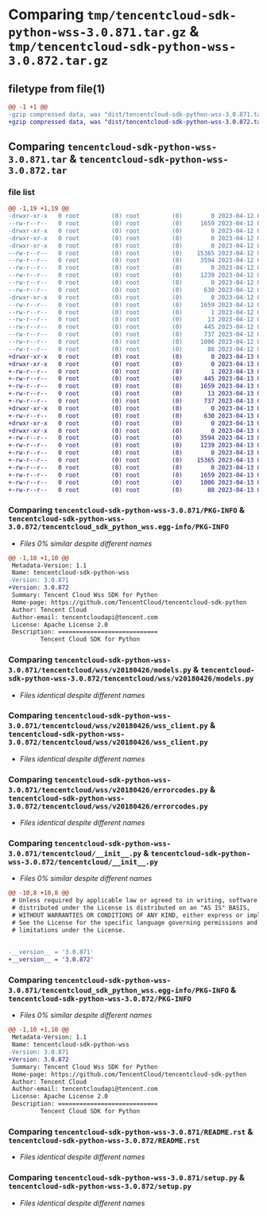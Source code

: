 # Comparing `tmp/tencentcloud-sdk-python-wss-3.0.871.tar.gz` & `tmp/tencentcloud-sdk-python-wss-3.0.872.tar.gz`

## filetype from file(1)

```diff
@@ -1 +1 @@
-gzip compressed data, was "dist/tencentcloud-sdk-python-wss-3.0.871.tar", last modified: Wed Apr 12 00:47:49 2023, max compression
+gzip compressed data, was "dist/tencentcloud-sdk-python-wss-3.0.872.tar", last modified: Thu Apr 13 01:09:24 2023, max compression
```

## Comparing `tencentcloud-sdk-python-wss-3.0.871.tar` & `tencentcloud-sdk-python-wss-3.0.872.tar`

### file list

```diff
@@ -1,19 +1,19 @@
-drwxr-xr-x   0 root         (0) root         (0)        0 2023-04-12 00:47:49.000000 tencentcloud-sdk-python-wss-3.0.871/
--rw-r--r--   0 root         (0) root         (0)     1659 2023-04-12 00:47:49.000000 tencentcloud-sdk-python-wss-3.0.871/PKG-INFO
-drwxr-xr-x   0 root         (0) root         (0)        0 2023-04-12 00:47:49.000000 tencentcloud-sdk-python-wss-3.0.871/tencentcloud/
-drwxr-xr-x   0 root         (0) root         (0)        0 2023-04-12 00:47:49.000000 tencentcloud-sdk-python-wss-3.0.871/tencentcloud/wss/
-drwxr-xr-x   0 root         (0) root         (0)        0 2023-04-12 00:47:49.000000 tencentcloud-sdk-python-wss-3.0.871/tencentcloud/wss/v20180426/
--rw-r--r--   0 root         (0) root         (0)    15365 2023-04-12 00:47:49.000000 tencentcloud-sdk-python-wss-3.0.871/tencentcloud/wss/v20180426/models.py
--rw-r--r--   0 root         (0) root         (0)     3594 2023-04-12 00:47:49.000000 tencentcloud-sdk-python-wss-3.0.871/tencentcloud/wss/v20180426/wss_client.py
--rw-r--r--   0 root         (0) root         (0)        0 2023-04-12 00:47:49.000000 tencentcloud-sdk-python-wss-3.0.871/tencentcloud/wss/v20180426/__init__.py
--rw-r--r--   0 root         (0) root         (0)     1239 2023-04-12 00:47:49.000000 tencentcloud-sdk-python-wss-3.0.871/tencentcloud/wss/v20180426/errorcodes.py
--rw-r--r--   0 root         (0) root         (0)        0 2023-04-12 00:47:49.000000 tencentcloud-sdk-python-wss-3.0.871/tencentcloud/wss/__init__.py
--rw-r--r--   0 root         (0) root         (0)      630 2023-04-12 00:47:49.000000 tencentcloud-sdk-python-wss-3.0.871/tencentcloud/__init__.py
-drwxr-xr-x   0 root         (0) root         (0)        0 2023-04-12 00:47:49.000000 tencentcloud-sdk-python-wss-3.0.871/tencentcloud_sdk_python_wss.egg-info/
--rw-r--r--   0 root         (0) root         (0)     1659 2023-04-12 00:47:49.000000 tencentcloud-sdk-python-wss-3.0.871/tencentcloud_sdk_python_wss.egg-info/PKG-INFO
--rw-r--r--   0 root         (0) root         (0)        1 2023-04-12 00:47:49.000000 tencentcloud-sdk-python-wss-3.0.871/tencentcloud_sdk_python_wss.egg-info/dependency_links.txt
--rw-r--r--   0 root         (0) root         (0)       13 2023-04-12 00:47:49.000000 tencentcloud-sdk-python-wss-3.0.871/tencentcloud_sdk_python_wss.egg-info/top_level.txt
--rw-r--r--   0 root         (0) root         (0)      445 2023-04-12 00:47:49.000000 tencentcloud-sdk-python-wss-3.0.871/tencentcloud_sdk_python_wss.egg-info/SOURCES.txt
--rw-r--r--   0 root         (0) root         (0)      737 2023-04-12 00:47:49.000000 tencentcloud-sdk-python-wss-3.0.871/README.rst
--rw-r--r--   0 root         (0) root         (0)     1006 2023-04-12 00:47:49.000000 tencentcloud-sdk-python-wss-3.0.871/setup.py
--rw-r--r--   0 root         (0) root         (0)       88 2023-04-12 00:47:49.000000 tencentcloud-sdk-python-wss-3.0.871/setup.cfg
+drwxr-xr-x   0 root         (0) root         (0)        0 2023-04-13 01:09:24.000000 tencentcloud-sdk-python-wss-3.0.872/
+drwxr-xr-x   0 root         (0) root         (0)        0 2023-04-13 01:09:24.000000 tencentcloud-sdk-python-wss-3.0.872/tencentcloud_sdk_python_wss.egg-info/
+-rw-r--r--   0 root         (0) root         (0)        1 2023-04-13 01:09:24.000000 tencentcloud-sdk-python-wss-3.0.872/tencentcloud_sdk_python_wss.egg-info/dependency_links.txt
+-rw-r--r--   0 root         (0) root         (0)      445 2023-04-13 01:09:24.000000 tencentcloud-sdk-python-wss-3.0.872/tencentcloud_sdk_python_wss.egg-info/SOURCES.txt
+-rw-r--r--   0 root         (0) root         (0)     1659 2023-04-13 01:09:24.000000 tencentcloud-sdk-python-wss-3.0.872/tencentcloud_sdk_python_wss.egg-info/PKG-INFO
+-rw-r--r--   0 root         (0) root         (0)       13 2023-04-13 01:09:24.000000 tencentcloud-sdk-python-wss-3.0.872/tencentcloud_sdk_python_wss.egg-info/top_level.txt
+-rw-r--r--   0 root         (0) root         (0)      737 2023-04-13 01:09:24.000000 tencentcloud-sdk-python-wss-3.0.872/README.rst
+drwxr-xr-x   0 root         (0) root         (0)        0 2023-04-13 01:09:24.000000 tencentcloud-sdk-python-wss-3.0.872/tencentcloud/
+-rw-r--r--   0 root         (0) root         (0)      630 2023-04-13 01:09:24.000000 tencentcloud-sdk-python-wss-3.0.872/tencentcloud/__init__.py
+drwxr-xr-x   0 root         (0) root         (0)        0 2023-04-13 01:09:24.000000 tencentcloud-sdk-python-wss-3.0.872/tencentcloud/wss/
+drwxr-xr-x   0 root         (0) root         (0)        0 2023-04-13 01:09:24.000000 tencentcloud-sdk-python-wss-3.0.872/tencentcloud/wss/v20180426/
+-rw-r--r--   0 root         (0) root         (0)     3594 2023-04-13 01:09:24.000000 tencentcloud-sdk-python-wss-3.0.872/tencentcloud/wss/v20180426/wss_client.py
+-rw-r--r--   0 root         (0) root         (0)     1239 2023-04-13 01:09:24.000000 tencentcloud-sdk-python-wss-3.0.872/tencentcloud/wss/v20180426/errorcodes.py
+-rw-r--r--   0 root         (0) root         (0)        0 2023-04-13 01:09:24.000000 tencentcloud-sdk-python-wss-3.0.872/tencentcloud/wss/v20180426/__init__.py
+-rw-r--r--   0 root         (0) root         (0)    15365 2023-04-13 01:09:24.000000 tencentcloud-sdk-python-wss-3.0.872/tencentcloud/wss/v20180426/models.py
+-rw-r--r--   0 root         (0) root         (0)        0 2023-04-13 01:09:24.000000 tencentcloud-sdk-python-wss-3.0.872/tencentcloud/wss/__init__.py
+-rw-r--r--   0 root         (0) root         (0)     1659 2023-04-13 01:09:24.000000 tencentcloud-sdk-python-wss-3.0.872/PKG-INFO
+-rw-r--r--   0 root         (0) root         (0)     1006 2023-04-13 01:09:24.000000 tencentcloud-sdk-python-wss-3.0.872/setup.py
+-rw-r--r--   0 root         (0) root         (0)       88 2023-04-13 01:09:24.000000 tencentcloud-sdk-python-wss-3.0.872/setup.cfg
```

### Comparing `tencentcloud-sdk-python-wss-3.0.871/PKG-INFO` & `tencentcloud-sdk-python-wss-3.0.872/tencentcloud_sdk_python_wss.egg-info/PKG-INFO`

 * *Files 0% similar despite different names*

```diff
@@ -1,10 +1,10 @@
 Metadata-Version: 1.1
 Name: tencentcloud-sdk-python-wss
-Version: 3.0.871
+Version: 3.0.872
 Summary: Tencent Cloud Wss SDK for Python
 Home-page: https://github.com/TencentCloud/tencentcloud-sdk-python
 Author: Tencent Cloud
 Author-email: tencentcloudapi@tencent.com
 License: Apache License 2.0
 Description: ============================
         Tencent Cloud SDK for Python
```

### Comparing `tencentcloud-sdk-python-wss-3.0.871/tencentcloud/wss/v20180426/models.py` & `tencentcloud-sdk-python-wss-3.0.872/tencentcloud/wss/v20180426/models.py`

 * *Files identical despite different names*

### Comparing `tencentcloud-sdk-python-wss-3.0.871/tencentcloud/wss/v20180426/wss_client.py` & `tencentcloud-sdk-python-wss-3.0.872/tencentcloud/wss/v20180426/wss_client.py`

 * *Files identical despite different names*

### Comparing `tencentcloud-sdk-python-wss-3.0.871/tencentcloud/wss/v20180426/errorcodes.py` & `tencentcloud-sdk-python-wss-3.0.872/tencentcloud/wss/v20180426/errorcodes.py`

 * *Files identical despite different names*

### Comparing `tencentcloud-sdk-python-wss-3.0.871/tencentcloud/__init__.py` & `tencentcloud-sdk-python-wss-3.0.872/tencentcloud/__init__.py`

 * *Files 0% similar despite different names*

```diff
@@ -10,8 +10,8 @@
 # Unless required by applicable law or agreed to in writing, software
 # distributed under the License is distributed on an "AS IS" BASIS,
 # WITHOUT WARRANTIES OR CONDITIONS OF ANY KIND, either express or implied.
 # See the License for the specific language governing permissions and
 # limitations under the License.
 
 
-__version__ = '3.0.871'
+__version__ = '3.0.872'
```

### Comparing `tencentcloud-sdk-python-wss-3.0.871/tencentcloud_sdk_python_wss.egg-info/PKG-INFO` & `tencentcloud-sdk-python-wss-3.0.872/PKG-INFO`

 * *Files 0% similar despite different names*

```diff
@@ -1,10 +1,10 @@
 Metadata-Version: 1.1
 Name: tencentcloud-sdk-python-wss
-Version: 3.0.871
+Version: 3.0.872
 Summary: Tencent Cloud Wss SDK for Python
 Home-page: https://github.com/TencentCloud/tencentcloud-sdk-python
 Author: Tencent Cloud
 Author-email: tencentcloudapi@tencent.com
 License: Apache License 2.0
 Description: ============================
         Tencent Cloud SDK for Python
```

### Comparing `tencentcloud-sdk-python-wss-3.0.871/README.rst` & `tencentcloud-sdk-python-wss-3.0.872/README.rst`

 * *Files identical despite different names*

### Comparing `tencentcloud-sdk-python-wss-3.0.871/setup.py` & `tencentcloud-sdk-python-wss-3.0.872/setup.py`

 * *Files identical despite different names*

